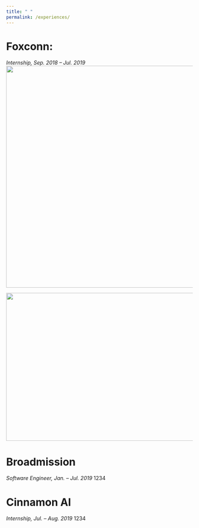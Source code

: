 ```yaml
---
title: " "
permalink: /experiences/
---
```


Foxconn:
======
*Internship, Sep. 2018 – Jul. 2019*
<img src="http://SendurLanter.github.io/files/Foxconn.png"  width="800" height="600" align=center> <br/>

<img src="http://SendurLanter.github.io/files/ONAP.png"  width="600" height="400" align=center> <br/>

Broadmission
======
*Software Engineer, Jan. – Jul. 2019*
1234

Cinnamon AI
======
*Internship, Jul. – Aug. 2019*
1234